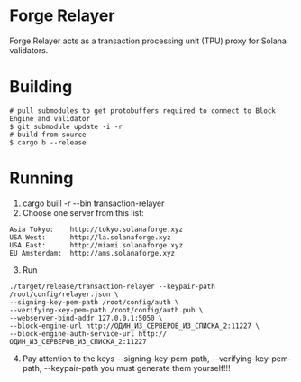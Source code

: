 # Forge Relayer
Forge Relayer acts as a transaction processing unit (TPU) proxy for Solana validators.

# Building
```shell
# pull submodules to get protobuffers required to connect to Block Engine and validator
$ git submodule update -i -r
# build from source
$ cargo b --release
```

# Running 
1. cargo buill -r --bin transaction-relayer
2.  Choose one server from this list:
```
Asia Tokyo:    http://tokyo.solanaforge.xyz
USA West:      http://la.solanaforge.xyz
USA East:      http://miami.solanaforge.xyz
EU Amsterdam:  http://ams.solanaforge.xyz
```

3. Run
```
./target/release/transaction-relayer --keypair-path /root/config/relayer.json \
--signing-key-pem-path /root/config/auth \
--verifying-key-pem-path /root/config/auth.pub \
--webserver-bind-addr 127.0.0.1:5050 \
--block-engine-url http://ОДИН_ИЗ_СЕРВЕРОВ_ИЗ_СПИСКА_2:11227 \
--block-engine-auth-service-url http://ОДИН_ИЗ_СЕРВЕРОВ_ИЗ_СПИСКА_2:11227
```

4. Pay attention to the keys --signing-key-pem-path, --verifying-key-pem-path, --keypair-path you must generate them yourself!!!



